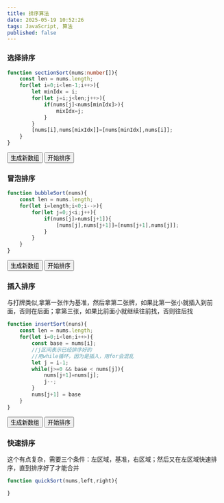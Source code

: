 ```yaml
---
title: 排序算法
date: 2025-05-19 10:52:26
tags: JavaScript, 算法
published: false
---
```

<link rel="stylesheet" href="/css/sort.css"></link>

### 选择排序

```TypeScript
function sectionSort(nums:number[]){
    const len = nums.length;
    for(let i=0;i<len-1;i++>){
        let minIdx = i;
        for(let j=i;j<len;j++>){
            if(nums[j]<nums[minIdx]>){
                mixIdx=j;
            }
        }
        [nums[i],nums[mixIdx]]=[nums[minIdx],nums[i]];
    }
}
```

<div class="container">
    <div class="controls">
        <button id="generateBtn">生成新数组</button>
        <button id="sortBtn">开始排序</button>
    </div>
    <div class="array-container" id="arrayContainer"></div>
</div>

### 冒泡排序
```JavaScript
function bubbleSort(nums){
    const len = nums.length;
    for(let i=length;i<0;i-->){
        for(let j=0;j<i;j++){
            if(nums[j]>nums[j+1]){
                [nums[j],nums[j+1]]=[nums[j+1],nums[j]];
            }
        }
    }
}
```
<div class="container">
    <div class="controls">
        <button id="bubbleGenerateBtn">生成新数组</button>
        <button id="bubbleSortBtn">开始排序</button>
    </div>
    <div class="array-container" id="bubbleContainer"></div>
</div>


### 插入排序
与打牌类似,拿第一张作为基准，然后拿第二张牌，如果比第一张小就插入到前面，否则在后面；拿第三张，如果比前面小就继续往前找，否则往后找

```JavaScript
function insertSort(nuns){
    const len = nums.length;
    for(let i=0;i<len;i++>){
        const base = nums[i];
        //j区间表示已经排序好的
        //用while循环，因为是插入，用for会混乱
        let j = i-1;
        while(j>=0 && base < nums[j]){
            nums[j+1]=nums[j];
            j--;
        }
        nums[j+1] = base
    }
}
```
<div class="container">
    <div class="controls">
        <button id="insertGenerateBtn">生成新数组</button>
        <button id="insertSortBtn">开始排序</button>
    </div>
    <div class="array-container" id="insertContainer"></div>
</div>

### 快速排序
这个有点复杂，需要三个条件：左区域，基准，右区域；然后又在左区域快速排序，直到排序好了才能合并
```JavaScript
function quickSort(nums,left,right){

}
```

<!-- <div class="container">
    <div class="controls">
        <button id="quickGenerateBtn">生成新数组</button>
        <button id="quickSortBtn">开始排序</button>
    </div>
    <div class="array-container" id="quickContainer"></div>
</div> -->





<script src="/js/sort.js"></script>


